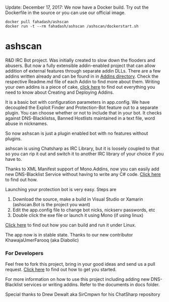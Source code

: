 Update: December 17, 2017: We now have a Docker build. Try out the Dockerfile in the source or you can use our official image.

```
docker pull fahadash/ashscan
docker run -t --rm fahadash/ashscan /ashscan/dockerstart.sh
```

# ashscan
R&amp;D IRC Bot project. Was initially created to slow down the flooders and abusers. But now a fully extensible addin-enabled project that can allow addition of external features through separate addin DLLs. There are a few addins written already and can be found in in [Addins directory](./Projects/Addins). Check the respective Readme.md file of each Addin to find more about them. Writing your own addins is a piece of cake, [click here](./docs/Writing-Addin.md) to find out everything you need to know about Creating and Deploying Addins.

It is a basic bot with configuration parameters in app.config. We have decoupled the Exploit Finder and Protection-Bot feature out to a separate plugin. You can choose whether or not to include that in your bot. It checks against DNS-Blacklistss, Banned Hostlists maintained in a text file, word abuse in nicknames. 

So now ashscan is just a plugin enabled bot with no features without plugins.

ashscan is using Chatsharp as IRC Library, but it is loosely coupled to that so you can rip it out and switch it to another IRC library of your choice if you have to.

Thanks to XML Manifest support of Mono.Addins, now you can easily add new DNS-Blacklist Service without having to write any C# code. [Click here](./docs/DNS-BL.md) to find out how.

Launching your protection bot is very easy. Steps are

1. Download the source, make a build in Visual Studio or Xamarin (ashscan.Bot is the project you want)
2. Edit the app.config file to change bot nicks, nickserv passwords, etc
3. Double click the exe file or launch it using Mono (if using linux)

[Click here](./docs/run-on-linux.md) to find out how you can build and run it under Linux.


The app now is in stable state. Thanks to our new contributor KhawajaUmerFarooq (aka Diabolic)

### For Developers
Feel free to fork this project, bring in your good ideas and send us a pull request. [Click here](./docs/Setting-up-build-environment.md) to find out how to get you started.

For more information on how to use this project including adding new DNS-Blacklist services or writing addins. Refer to the documents in docs folder.

Special thanks to Drew Dewalt aka SirCmpwn for his ChatSharp repository 


